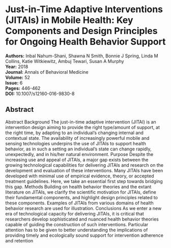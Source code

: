 # Just-in-Time Adaptive Interventions (JITAIs) in Mobile Health: Key Components and Design Principles for Ongoing Health Behavior Support

**Authors:** Inbal Nahum-Shani, Shawna N Smith, Bonnie J Spring, Linda M Collins, Katie Witkiewitz, Ambuj Tewari, Susan A Murphy  
**Year:** 2018  
**Journal:** Annals of Behavioral Medicine  
**Volume:** 52  
**Issue:** 6  
**Pages:** 446-462  
**DOI:** 10.1007/s12160-016-9830-8  

## Abstract
Abstract                                 Background                  The just-in-time adaptive intervention (JITAI) is an intervention design aiming to provide the right type/amount of support, at the right time, by adapting to an individual’s changing internal and contextual state. The availability of increasingly powerful mobile and sensing technologies underpins the use of JITAIs to support health behavior, as in such a setting an individual’s state can change rapidly, unexpectedly, and in his/her natural environment.                                                Purpose                  Despite the increasing use and appeal of JITAIs, a major gap exists between the growing technological capabilities for delivering JITAIs and research on the development and evaluation of these interventions. Many JITAIs have been developed with minimal use of empirical evidence, theory, or accepted treatment guidelines. Here, we take an essential first step towards bridging this gap.                                                Methods                  Building on health behavior theories and the extant literature on JITAIs, we clarify the scientific motivation for JITAIs, define their fundamental components, and highlight design principles related to these components. Examples of JITAIs from various domains of health behavior research are used for illustration.                                                Conclusions                  As we enter a new era of technological capacity for delivering JITAIs, it is critical that researchers develop sophisticated and nuanced health behavior theories capable of guiding the construction of such interventions. Particular attention has to be given to better understanding the implications of providing timely and ecologically sound support for intervention adherence and retention

